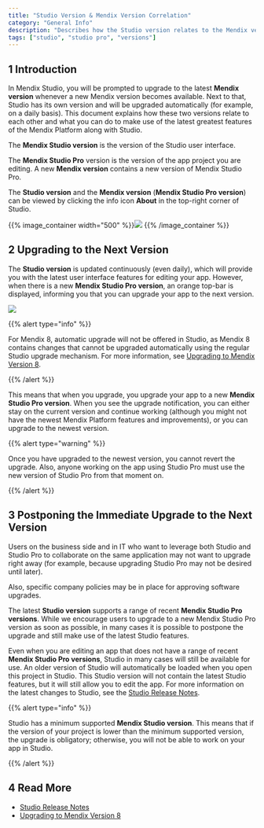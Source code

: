 ```yaml
---
title: "Studio Version & Mendix Version Correlation"
category: "General Info"
description: "Describes how the Studio version relates to the Mendix version."
tags: ["studio", "studio pro", "versions"]
---
```


## 1 Introduction 

In Mendix Studio, you will be prompted to upgrade to the latest **Mendix version** whenever a new Mendix version becomes available. Next to that, Studio has its own version and will be upgraded automatically (for example, on a daily basis). This document explains how these two versions relate to each other and what you can do to make use of the latest greatest features of the Mendix Platform along with Studio.

The **Mendix Studio version** is the version of the Studio user interface. 

The **Mendix Studio Pro** version is the version of the app project you are editing. A new **Mendix version** contains a new version of Mendix Studio Pro.

The **Studio version** and the **Mendix version** (**Mendix Studio Pro version**) can be viewed by clicking the info icon **About** in the top-right corner of Studio.

{{% image_container width="500" %}}![](attachments/general-versions/about-dialog.png)
{{% /image_container %}}

## 2  Upgrading to the Next Version

The **Studio version** is updated continuously (even daily), which will provide you with the latest user interface features for editing your app. However, when there is a new **Mendix Studio Pro version**, an orange top-bar is displayed, informing you that you can upgrade your app to the next version.   

![](attachments/general-versions/top-bar-upgrade.png)

{{% alert type="info" %}}

For Mendix 8, automatic upgrade will not be offered in Studio, as Mendix 8 contains changes that cannot be upgraded automatically using the regular Studio upgrade mechanism. For more information, see [Upgrading to Mendix Version 8](general-upgrade-to-8).

{{% /alert %}}

This means that when you upgrade, you upgrade your app to a new **Mendix Studio Pro version**. When you see the upgrade notification, you can either stay on the current version and continue working (although you might not have the newest Mendix Platform features and improvements), or you can upgrade to the newest version. 

{{% alert type="warning" %}} 

Once you have upgraded to the newest version, you cannot revert the upgrade. Also, anyone working on the app using Studio Pro must use the new version of Studio Pro from that moment on. 

{{% /alert %}}    

## 3 Postponing the Immediate Upgrade to the Next Version 

Users on the business side and in IT who want to leverage both Studio and Studio Pro to collaborate on the same application may not want to upgrade right away (for example, because upgrading Studio Pro may not be desired until later).

Also, specific company policies may be in place for approving software upgrades.

The latest **Studio version** supports a range of recent **Mendix Studio Pro versions**. While we encourage users to upgrade to a new Mendix Studio Pro version as soon as possible, in many cases it is possible to postpone the upgrade and still make use of the latest Studio features.

Even when you are editing an app that does not have a range of recent **Mendix Studio Pro versions**, Studio in many cases will still be available for use. An older version of Studio will automatically be loaded when you open this project in Studio. This Studio version will not contain the latest Studio features, but it will still allow you to edit the app. For more information on the latest changes to Studio, see the [Studio Release Notes](../../releasenotes/studio).

{{% alert type="info" %}} 

Studio has a minimum supported **Mendix Studio version**. This means that if the version of your project is lower than the minimum supported version, the upgrade is obligatory; otherwise, you will not be able to work on your app in Studio.  

{{% /alert %}}

## 4 Read More

* [Studio Release Notes](../../releasenotes/studio)
* [Upgrading to Mendix Version 8](general-upgrade-to-8)
